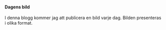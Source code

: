 #### Dagens bild

I denna blogg kommer jag att publicera en bild varje dag. Bilden presenteras i olika format.

